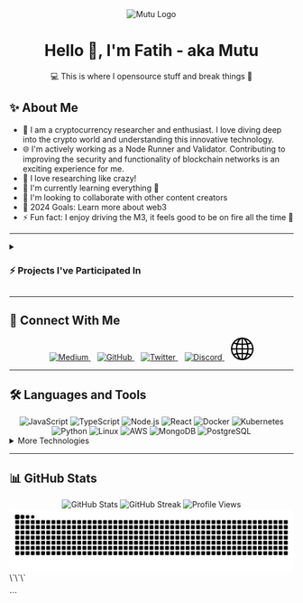 <div align="center">
  <img src="/placeholder.svg?height=200&width=200&query=blockchain technology logo" alt="Mutu Logo" width="200" height="200"/>
  <h1>Hello 👋, I'm Fatih - aka Mutu</h1>
  <p>💻 This is where I opensource stuff and break things 🚀</p>
</div>

## ✨ About Me

- 🔐 I am a cryptocurrency researcher and enthusiast. I love diving deep into the crypto world and understanding this innovative technology.
- 🌐 I'm actively working as a Node Runner and Validator. Contributing to improving the security and functionality of blockchain networks is an exciting experience for me.
- 🔭 I love researching like crazy!
- 🌱 I'm currently learning everything 🤣
- 👯 I'm looking to collaborate with other content creators
- 🥅 2024 Goals: Learn more about web3
- ⚡ Fun fact: I enjoy driving the M3, it feels good to be on fire all the time 🤣

---

<details>
  <summary><h3>⚡ Projects I've Participated In</h3></summary>
  
  <div align="center">
  
  | Blockchain | Layer 1 | Layer 2 | DeFi |
  |------------|---------|---------|------|
  | Avail | Ar.io | Voi | Powerloom |
  | Webb | Selfchain | Archway | Peaq |
  | Subspace | Massa | Espresso | Timpi |
  | C4E | Naruno | Sarcophagus | Subsquid |
  | Mantra | Kenshi | bEVM fullnode | Sentiment |
  | Mangata | Ferrum Network | Exorde | Mason Network |
  
  </div>
  
  **Other Projects:** Empowerchain, Neutron, Dusk, Minima, Gitopia, Teritori, Stride, Stratos, Ziesha, Defund Finance, Forta, Ironfish, Nibiru, Fleek, Celestia, Dymension RollApp, Aptos, Sui, Q Blockchain, Wormholes, Shardeum, Inery, Lumoz, PowerAgent, Vinuechain, Juneo, Sei, Kujira, Paloma, Quicksilver, Humanode, Stafi
  
</details>

---

## 🔗 Connect With Me

<div align="center">
  <a href="https://medium.com/@0xmutu" target="_blank">
    <img src="https://raw.githubusercontent.com/danielcranney/profileme-dev/main/public/icons/socials/medium.svg" width="40" height="40" alt="Medium" />
  </a>&nbsp;&nbsp;
  <a href="https://www.github.com/Mutu-S" target="_blank">
    <img src="https://raw.githubusercontent.com/danielcranney/readme-generator/main/public/icons/socials/github-dark.svg" width="40" height="40" alt="GitHub" />
  </a>&nbsp;&nbsp;
  <a href="https://www.twitter.com/mutu0x" target="_blank">
    <img src="https://raw.githubusercontent.com/danielcranney/readme-generator/main/public/icons/socials/twitter.svg" width="40" height="40" alt="Twitter" />
  </a>&nbsp;&nbsp;
  <a href="https://discord.gg/vB7FuGydDu" target="_blank">
    <img src="https://raw.githubusercontent.com/danielcranney/profileme-dev/main/public/icons/socials/discord.svg" width="40" height="40" alt="Discord" />
  </a>&nbsp;&nbsp;
  <a href="https://mutuecosystem.xyz/" target="_blank">
    <img src="https://raw.githubusercontent.com/Mutu-s/Mutu-Tea/main/world-wide-web%20(1).png" width="40" height="40" alt="Website" />
  </a>
</div>

---

## 🛠️ Languages and Tools

<div align="center">
  <img src="https://img.shields.io/badge/JavaScript-F7DF1E?style=for-the-badge&logo=javascript&logoColor=black" alt="JavaScript" />
  <img src="https://img.shields.io/badge/TypeScript-007ACC?style=for-the-badge&logo=typescript&logoColor=white" alt="TypeScript" />
  <img src="https://img.shields.io/badge/Node.js-43853D?style=for-the-badge&logo=node.js&logoColor=white" alt="Node.js" />
  <img src="https://img.shields.io/badge/React-20232A?style=for-the-badge&logo=react&logoColor=61DAFB" alt="React" />
  <img src="https://img.shields.io/badge/Docker-2496ED?style=for-the-badge&logo=docker&logoColor=white" alt="Docker" />
  <img src="https://img.shields.io/badge/Kubernetes-326CE5?style=for-the-badge&logo=kubernetes&logoColor=white" alt="Kubernetes" />
  <img src="https://img.shields.io/badge/Python-3776AB?style=for-the-badge&logo=python&logoColor=white" alt="Python" />
  <img src="https://img.shields.io/badge/Linux-FCC624?style=for-the-badge&logo=linux&logoColor=black" alt="Linux" />
  <img src="https://img.shields.io/badge/AWS-232F3E?style=for-the-badge&logo=amazon-aws&logoColor=white" alt="AWS" />
  <img src="https://img.shields.io/badge/MongoDB-4EA94B?style=for-the-badge&logo=mongodb&logoColor=white" alt="MongoDB" />
  <img src="https://img.shields.io/badge/PostgreSQL-316192?style=for-the-badge&logo=postgresql&logoColor=white" alt="PostgreSQL" />
</div>

<details>
  <summary>More Technologies</summary>
  <div align="center">
    <p>
      <img src="https://raw.githubusercontent.com/devicons/devicon/master/icons/angularjs/angularjs-original.svg" alt="angular" width="40" height="40"/>
      <img src="https://www.vectorlogo.zone/logos/apache_cordova/apache_cordova-icon.svg" alt="apachecordova" width="40" height="40"/>
      <img src="https://raw.githubusercontent.com/devicons/devicon/master/icons/amazonwebservices/amazonwebservices-original-wordmark.svg" alt="aws" width="40" height="40"/>
      <img src="https://www.vectorlogo.zone/logos/microsoft_azure/microsoft_azure-icon.svg" alt="azure" width="40" height="40"/>
      <img src="https://www.vectorlogo.zone/logos/gnu_bash/gnu_bash-icon.svg" alt="bash" width="40" height="40"/>
      <img src="https://raw.githubusercontent.com/devicons/devicon/master/icons/bootstrap/bootstrap-plain-wordmark.svg" alt="bootstrap" width="40" height="40"/>
      <img src="https://raw.githubusercontent.com/devicons/devicon/master/icons/c/c-original.svg" alt="c" width="40" height="40"/>
      <img src="https://www.vectorlogo.zone/logos/circleci/circleci-icon.svg" alt="circleci" width="40" height="40"/>
      <img src="https://raw.githubusercontent.com/devicons/devicon/master/icons/cplusplus/cplusplus-original.svg" alt="cplusplus" width="40" height="40"/>
      <img src="https://raw.githubusercontent.com/devicons/devicon/master/icons/css3/css3-original-wordmark.svg" alt="css3" width="40" height="40"/>
      <img src="https://raw.githubusercontent.com/simple-icons/simple-icons/6e46ec1fc23b60c8fd0d2f2ff46db82e16dbd75f/icons/cypress.svg" alt="cypress" width="40" height="40"/>
      <img src="https://raw.githubusercontent.com/devicons/devicon/master/icons/docker/docker-original-wordmark.svg" alt="docker" width="40" height="40"/>
      <img src="https://www.vectorlogo.zone/logos/elastic/elastic-icon.svg" alt="elasticsearch" width="40" height="40"/>
      <img src="https://raw.githubusercontent.com/devicons/devicon/master/icons/express/express-original-wordmark.svg" alt="express" width="40" height="40"/>
      <img src="https://www.vectorlogo.zone/logos/pocoo_flask/pocoo_flask-icon.svg" alt="flask" width="40" height="40"/>
      <img src="https://www.vectorlogo.zone/logos/google_cloud/google_cloud-icon.svg" alt="gcp" width="40" height="40"/>
      <img src="https://www.vectorlogo.zone/logos/git-scm/git-scm-icon.svg" alt="git" width="40" height="40"/>
      <img src="https://www.vectorlogo.zone/logos/grafana/grafana-icon.svg" alt="grafana" width="40" height="40"/>
      <img src="https://www.vectorlogo.zone/logos/graphql/graphql-icon.svg" alt="graphql" width="40" height="40"/>
      <img src="https://www.vectorlogo.zone/logos/heroku/heroku-icon.svg" alt="heroku" width="40" height="40"/>
      <img src="https://raw.githubusercontent.com/devicons/devicon/master/icons/html5/html5-original-wordmark.svg" alt="html5" width="40" height="40"/>
    </p>
  </div>
</details>

---

## 📊 GitHub Stats

<div align="center">
  <img src="https://github-readme-stats.vercel.app/api?username=Mutu-s&show_icons=true&theme=radical" alt="GitHub Stats" />
  
  <img src="https://github-readme-streak-stats.herokuapp.com/?user=Mutu-s&theme=dark" alt="GitHub Streak" />
  
  <img src="https://komarev.com/ghpvc/?username=Muutu-s&style=for-the-badge&color=red&label=Profile+Views" alt="Profile Views" />
</div>

<div align="center">
  <picture>
    <source media="(prefers-color-scheme: dark)" srcset="https://raw.githubusercontent.com/Mutu-s/Mutu-s/output/github-contribution-grid-snake-dark.svg">
    <source media="(prefers-color-scheme: light)" srcset="https://raw.githubusercontent.com/Mutu-s/Mutu-s/output/github-contribution-grid-snake.svg">
    <img alt="GitHub Contribution Grid Snake Animation" src="https://raw.githubusercontent.com/Mutu-s/Mutu-s/output/github-contribution-grid-snake.svg">
  </picture>
</div>
\`\`\`

<Actions>
  <Action name="Add custom logo" description="Add a custom logo design for your profile" />
  <Action name="Add project cards" description="Add visual cards for your most important projects" />
  <Action name="Add timeline" description="Add a timeline showing your blockchain experience" />
  <Action name="Add certificates section" description="Add a section showcasing your certificates" />
  <Action name="Add blog posts link" description="Add a section that automatically lists your Medium articles" />
</Actions>

\`\`\`

